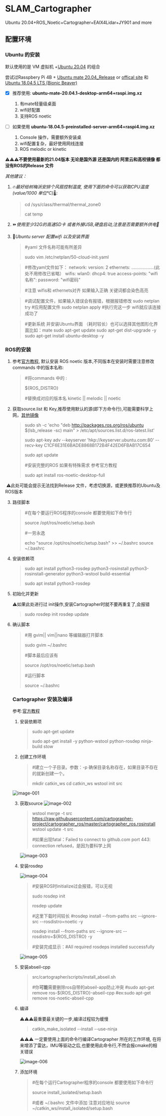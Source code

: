 # SLAM_Cartographer
Ubuntu 20.04+ROS_Noetic+Cartographer+EAIX4Lidar+JY901 and more

## 配置环境

### Ubuntu 的安装

默认使用的是 VM 虚拟机 +[Ubuntu 20.04](https://ubuntu.com/download/desktop) 的组合

尝试过Rasspbery Pi 4B + [Ubuntu mate 20.04_Release](https://releases.ubuntu-mate.org/20.04/armhf/) or [offical site](https://ubuntu-mate.org/download/arm64/focal/) 和 [Ubuntu 18.04.5 LTS (Bionic Beaver)](http://cdimage.ubuntu.com/releases/18.04/release/)

- [x] 推荐使用: **ubuntu-mate-20.04.1-desktop-arm64+raspi.img.xz**
  1. 有mate轻量级桌面
  2. wifi好配置
  3. 支持ROS noetic

- [ ] 如果使用 **ubuntu-18.04.5-preinstalled-server-arm64+raspi4.img.xz** 
  1. Console 操作，需要额外安装桌
  2. wifi配置复杂，最好使用网线连接
  3. ROS melodic or kinetic

:warning::warning::warning:**不要使用最新的21.04版本 无论是国外源 还是国内的 阿里云和高校镜像 都没有ROS的Release 文件**

*其他建议：*

1. :fire:*最好给树梅派安排个风扇控制温度, 使用下面的命令可以获取CPU温度 (value/1000 单位℃)*:thermometer::

   > cd /sys/class/thermal/thermal_zone0
   >
   > cat temp

 2. :fast_forward:*使用至少32G的高速SD卡 或者外接USB,硬盘启动,注意是否需要额外供电:electric_plug:*

 3. :signal_strength:*Ubuntu server 配置wifi 以及安装界面* 

    > #yaml 文件名称可能有所差异
    >
    > sudo vim /etc/netplan/50-cloud-init.yaml
    
    > #修改yaml文件如下：
    > network:
    >    version: 2
    >    ethernets:
    > 	………………(此处不用修改已省略）
    >    wifis:
    >        wlan0:
    >            dhcp4: true
    >            access-points:
    >                "wifi名称":
    >                    password: "wifi密码"
    >
    > #注意 wifis和 ethernets对齐 如果输入正确 关键词都会染色高亮
    
    > #调试配置文件，如果输入错误会有报错，根据报错修改
    > sudo netplan try
    > #应用配置文件
    > sudo netplan apply
    > #执行完这一步 wifi就应该连接成功了
    
    > #更新系统 并安装Ubuntu界面 （耗时较长）也可以选择其他图形化界面比如：mate
    > sudo apt-get update 
    > sudo apt-get dist-upgrade -y 
    > sudo apt-get install ubuntu-desktop -y

###   ROS的安装

1. 参考[官方教程](http://wiki.ros.org/noetic/Installation/Ubuntu), 默认安装 ROS noetic 版本,不同版本在安装时需要注意修改commands 中的版本名称:

   > #将commands 中的 :
   >
   > ${ROS_DISTRO} 
   >
   > #替换成对应的版本名 kinetic || melodic  || noetic

2. 获取source.list 和 Key,推荐使用默认的源(即下方命令行),可能需要科学上网，[其他镜像](http://wiki.ros.org/ROS/Installation/UbuntuMirrors)

   > sudo sh -c 'echo "deb http://packages.ros.org/ros/ubuntu $(lsb_release -sc) main" > /etc/apt/sources.list.d/ros-latest.list'
   >
   > sudo apt-key adv --keyserver 'hkp://keyserver.ubuntu.com:80' --recv-key C1CF6E31E6BADE8868B172B4F42ED6FBAB17C654
   >
   > sudo apt update
   >
   > #安装完整的ROS 如果有特殊需求 参考官方教程
   >
   > sudo apt install ros-noetic-desktop-full

​	:warning:此处可能会提示无法找到Release 文件，考虑切换源，或更换推荐的Ubuntu及ROS版本

3. 路径脚本

   > #在每个要运行ROS程序的console 都要使用如下命令行
   >
   > source /opt/ros/noetic/setup.bash
   >
   > #一劳永逸
   >
   > echo "source /opt/ros/noetic/setup.bash" >> ~/.bashrc
   > source ~/.bashrc

4. 安装依赖项

   > sudo apt install python3-rosdep python3-rosinstall python3-rosinstall-generator python3-wstool build-essential
   >
   > sudo apt install python3-rosdep

5. 初始化并更新

   :warning:如果此处进行过 init操作,安装Cartographer时就不要再重复了,会报错

   > sudo rosdep init
   > rosdep update

6. 确认脚本

   > #用 gvim|| vim||nano 等编辑器打开脚本
   >
   > sudo gvim ~/.bashrc
   >
   > #脚本最后应该有
   >
   > source /opt/ros/noetic/setup.bash
   >
   > #运行脚本
   >
   > source ~/.bashrc

   ### Cartographer 安装及编译

   参考:[官方教程](https://google-cartographer-ros.readthedocs.io/en/latest/compilation.html#)

   1. 安装依赖项

      > sudo apt-get update
      >
      > sudo apt-get install -y python-wstool python-rosdep ninja-build stow

   2. 创建工作环境

      > #建立一个子目录。参数：-p 确保目录名称存在，如果目录不存在的就新创建一个。
      >
      > mkdir catkin_ws
      > cd catkin_ws
      > wstool init src

   ![image-001](ScreenShots/001-创建工作环境.png)

   3. 获取source
   ![image-002](ScreenShots/002-设定cloning地址.png)

      > wstool merge -t src https://raw.githubusercontent.com/cartographer-project/cartographer_ros/master/cartographer_ros.rosinstall
      > wstool update -t src
      >
      > #如果出现fatal：Failed to connect to github.com port 443: connection refused，是因为要科学上网

      ![image-003](ScreenShots/003-cloing完成.png)

   4. 安装rosdep

      ![image-004](ScreenShots/004-更新rosdep.png)

      > #安装ROS时initialize过会报错，可以无视
      >
      > sudo rosdep init
      >
      > rosdep update
      >
      > #这里下载时间较长
      > #rosdep install --from-paths src --ignore-src --rosdistro=noetic -y
      >
      > rosdep install --from-paths src --ignore-src --rosdistro=${ROS_DISTRO} -y 
      >
      > #安装完成显示：#All required rosdeps installed successfully

      ![image-005](ScreenShots/005-安装完成.png)

   5. 安装abseil-cpp

      > src/cartographer/scripts/install_abseil.sh
      >
      > #你**可能**需要删除ros自带的abseil-app防止冲突
      > #sudo apt-get remove ros-${ROS_DISTRO}-abseil-cpp
      > #ex:sudo apt-get remove ros-noetic-abseil-cpp

   6. 编译

      :warning::warning::warning:最重要最关键的一步,编译过程较为缓慢

      > catkin_make_isolated --install --use-ninja

      :warning::warning::warning: 一定要使用上面的命令行编译Cartographer 所在的工作环境, 在将来增添了雷达，IMU等驱动之后,也要使用此命令行,不然会报cmake的相关错误

      ![image-006](ScreenShots/006-编译完成.png)

   7. 添加环境

      > #在每个运行Cartographer程序的console 都要使用如下命令行
      >
      > source install_isolated/setup.bash
      >
      > #或者 ~/.bashrc 文件中添加 注意对应地址
      > source ~/catkin_ws/install_isolated/setup.bash

